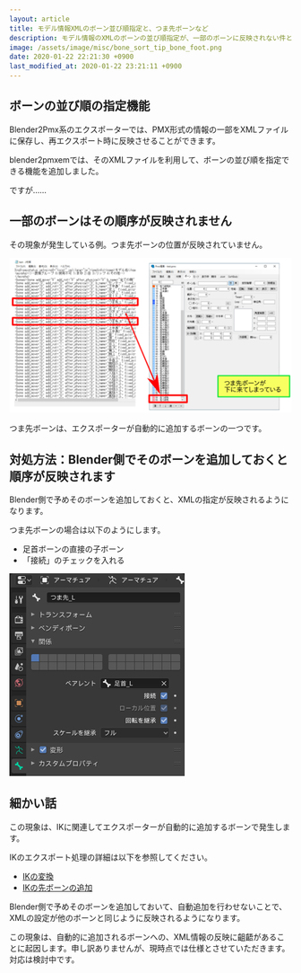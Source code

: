 ```yaml
---
layout: article
title: モデル情報XMLのボーン並び順指定と、つま先ボーンなど
description: モデル情報のXMLのボーンの並び順指定が、一部のボーンに反映されない件とその対処方
image: /assets/image/misc/bone_sort_tip_bone_foot.png
date: 2020-01-22 22:21:30 +0900
last_modified_at: 2020-01-22 23:21:11 +0900
---
```


## ボーンの並び順の指定機能

Blender2Pmx系のエクスポーターでは、PMX形式の情報の一部をXMLファイルに保存し、再エクスポート時に反映させることができます。

blender2pmxemでは、そのXMLファイルを利用して、ボーンの並び順を指定できる機能を追加しました。

ですが……

## 一部のボーンはその順序が反映されません

その現象が発生している例。つま先ボーンの位置が反映されていません。

![XMLの順に並んでいないつま先ボーン](/assets/image/misc/bone_sort_tip_bone_order.png)

つま先ボーンは、エクスポーターが自動的に追加するボーンの一つです。

## 対処方法：Blender側でそのボーンを追加しておくと順序が反映されます

Blender側で予めそのボーンを追加しておくと、XMLの指定が反映されるようになります。

つま先ボーンの場合は以下のようにします。
* 足首ボーンの直接の子ボーン
* 「接続」のチェックを入れる

![つま先ボーン設定](/assets/image/misc/bone_sort_tip_bone_toe_bone_setting.png)

## 細かい話

この現象は、IKに関連してエクスポーターが自動的に追加するボーンで発生します。

IKのエクスポート処理の詳細は以下を参照してください。

* [IKの変換](ik_between_blender_and_pmx.html)
* [IKの先ボーンの追加](add_tip_bone.html)

Blender側で予めそのボーンを追加しておいて、自動追加を行わせないことで、XMLの設定が他のボーンと同じように反映されるようになります。

この現象は、自動的に追加されるボーンへの、XML情報の反映に齟齬があることに起因します。申し訳ありませんが、現時点では仕様とさせていただきます。対応は検討中です。



